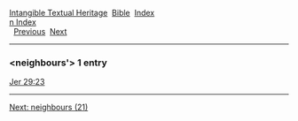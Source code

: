 [Intangible Textual Heritage](../../index)  [Bible](../index) 
[Index](index)   
[n Index](_n_)  
  [Previous](c07786)  [Next](c07788) 

------------------------------------------------------------------------

### &lt;neighbours'&gt; 1 entry

[Jer 29:23](../kjv/jer029.htm#023)  

------------------------------------------------------------------------

[Next: neighbours (21)](c07788)
